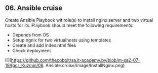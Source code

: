 ## 06. Ansible cruise
Create Ansible Playbook wit role(s) to install nginx server and two virtual hosts for its. Playbook should meet the following requirements:
- Depends from OS
- Setup ngnix for two virtualhosts using templates 
- Create and add index.html files
- Check deployment

![](https://github.com/thecobolt/sa.it-academy.by/blob/m-sa2-07-19/Igor_Kuzmin/06. Ansible.cruise/Image/InstallNginx.png)
